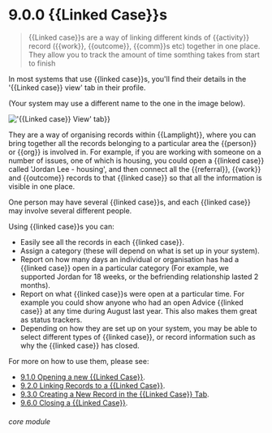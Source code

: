 # 9.0.0  <i class="fas fa-link"></i> {{Linked Case}}s

> {{Linked case}}s are a way of linking different kinds of {{activity}} record ({{work}}, {{outcome}}, {{comm}}s etc) together in one place. They allow you to track the amount of time somthing takes from start to finish



In most systems that use {{linked case}}s, you'll find their details in the '{{Linked case}} view' tab in their profile.  


(Your system may use a different name to the one in the image below).

!['{{Linked case}} View' tab}}](9.0.0a.png)

They are a way of organising records within {{Lamplight}}, where you can bring together all the records belonging to a particular area the {{person}} or {{org}} is involved in. For example, if you are working with someone on a number of issues, one of which is housing, you could open a {{linked case}} called 'Jordan Lee - housing', and then connect all the {{referral}}, {{work}} and {{outcome}} records to that {{linked case}} so that all the information is visible in one place.

One person may have several {{linked case}}s, and each {{linked case}} may involve several different people.

Using {{linked case}}s you can: 
- Easily see all the records in each {{linked case}}.
- Assign a category (these will depend on what is set up in your system). 
- Report on how many days an individual or organisation has had a {{linked case}} open in a particular category (For example, we supported Jordan for 18 weeks, or the befriending relationship lasted 2 months).
- Report on what {{linked case}}s were open at a particular time.  For example you could show anyone who had an open Advice {{linked case}} at any time during August last year.  This also makes them great as status trackers.
- Depending on how they are set up on your system, you may be able to select different types of {{linked case}}, or record information such as why the {{linked case}} has closed.

For more on how to use them, please see:
- [9.1.0 Opening a new {{Linked Case}}](/help/index/p/9.1.0).
- [9.2.0 Linking Records to a {{Linked Case}}](/help/index/p/9.2.0).
- [9.3.0 Creating a New Record in the {{Linked Case}} Tab](/help/index/p/9.3.0).
- [9.6.0 Closing a {{Linked Case}}](/help/index/p/9.6.0).


###### core module


